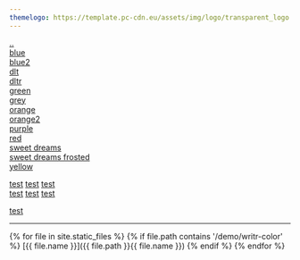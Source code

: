 ```yaml
---
themelogo: https://template.pc-cdn.eu/assets/img/logo/transparent_logo.png
---
```

[..](https://pc-cdn-template.pc-tests.cf/demo/)  
[blue](blue.html)  
[blue2](blue2.html)  
[dlt](dlt.html)  
[dltr](dltr.html)  
[green](green.html)  
[grey](grey.html)  
[orange](orange.html)  
[orange2](orange2.html)  
[purple](purple.html)  
[red](red.html)  
[sweet dreams](sweetdreams.html)  
[sweet dreams frosted](sweetdreamsfrosted.html)  
[yellow](yellow.html)  

[test](test.html)
[test](test.html)
[test](test.html)  
[test](test.html)
[test](test.html)
[test](test.html)

[test](test.html)


---

{% for file in site.static_files %}
  {% if file.path contains '/demo/writr-color' %} 
   [{{ file.name }}]({{ file.path }}{{ file.name }})
  {% endif %}
{% endfor %}
